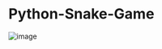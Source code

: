 # Python-Snake-Game

![image](https://user-images.githubusercontent.com/65960333/150153202-fa10874c-6371-4d1e-aa6a-c442ea9bc74b.png)
